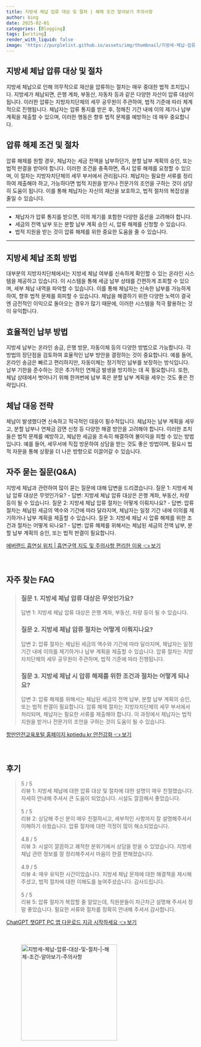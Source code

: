 ```yaml
---
title: 지방세 체납 압류 대상 및 절차 | 해제 조건 알아보기 주의사항
author: bing
date: 2025-02-01
categories: [Blogging]
tags: [writing]
render_with_liquid: false
image: 'https://purplelist.github.io/assets/img/thumbnail/지방세-체납-압류-대상-및-절차-|-해제-조건-알아보기-주의사항.webp'
---
```



<h2 id='지방세 체납 압류 대상 및 절차'>지방세 체납 압류 대상 및 절차</h2>

<p>지방세 체납으로 인해 의무적으로 재산을 압류하는 절차는 매우 중대한 법적 조치입니다. 지방세가 체납되면, 은행 계좌, 부동산, 자동차 등과 같은 다양한 자산이 압류 대상이 됩니다. 이러한 압류는 지방자치단체의 세무 공무원이 주관하여, 법적 기준에 따라 체계적으로 진행됩니다. 체납자는 압류 통지를 받은 후, 정해진 기간 내에 이의 제기나 납부 계획을 제출할 수 있으며, 이러한 행동은 향후 법적 문제를 예방하는 데 매우 중요합니다.</p>

<h2 id='압류 해제 조건 및 절차'>압류 해제 조건 및 절차</h2>

<p>압류 해제를 원할 경우, 체납자는 세금 전액을 납부하던가, 분할 납부 계획의 승인, 또는 법적 판결을 받아야 합니다. 이러한 조건을 충족하면, 즉시 압류 해제를 요청할 수 있으며, 이 절차는 지방자치단체의 세무 부서에서 관리됩니다. 체납자는 필요한 서류를 정리하여 제출해야 하고, 가능하다면 법적 지원을 받거나 전문가의 조언을 구하는 것이 상당히 도움이 됩니다. 이를 통해 체납자는 자신의 재산을 보호하고, 법적 절차의 복잡성을 줄일 수 있습니다.</p>

<hr />

<ul>
    <li>체납자가 압류 통지를 받으면, 이의 제기를 포함한 다양한 옵션을 고려해야 합니다.</li>
    <li>세금의 전액 납부 또는 분할 납부 계획 승인 시, 압류 해제를 신청할 수 있습니다.</li>
    <li>법적 지원을 받는 것이 압류 해제를 위한 중요한 도움을 줄 수 있습니다.</li>
</ul>

<hr />

<h2 id='지방세 체납 조회 방법'>지방세 체납 조회 방법</h2>

<p>대부분의 지방자치단체에서는 지방세 체납 여부를 신속하게 확인할 수 있는 온라인 시스템을 제공하고 있습니다. 이 시스템을 통해 세금 납부 상태를 간편하게 조회할 수 있으며, 세부 체납 내역을 파악할 수 있습니다. 이를 통해 체납자는 신속한 납부를 가능하게 하여, 향후 법적 문제를 회피할 수 있습니다. 체납을 해결하기 위한 다양한 노력이 결국엔 금전적인 이익으로 돌아오는 경우가 많기 때문에, 이러한 시스템을 적극 활용하는 것이 유익합니다.</p>

<h2 id='효율적인 납부 방법'>효율적인 납부 방법</h2>

<p>지방세 납부는 온라인 송금, 은행 방문, 자동이체 등의 다양한 방법으로 가능합니다. 각 방법의 장단점을 검토하여 효율적인 납부 방안을 결정하는 것이 중요합니다. 예를 들어, 온라인 송금은 빠르고 편리하지만, 자동이체는 정기적인 납부를 보장하는 방식입니다. 납부 기한을 준수하는 것은 추가적인 연체금 발생을 방지하는 데 꼭 필요합니다. 또한, 체납 상태에서 벗어나기 위해 한꺼번에 납부 혹은 분할 납부 계획을 세우는 것도 좋은 전략입니다.</p>

<h2 id='체납 대응 전략'>체납 대응 전략</h2>

<p>체납이 발생했다면 신속하고 적극적인 대응이 필수적입니다. 체납자는 납부 계획을 세우고, 분할 납부나 연체금 감면 신청 등 다양한 해결 방안을 고려해야 합니다. 이러한 조치들은 법적 문제를 예방하고, 체납한 세금을 조속히 해결하여 불이익을 피할 수 있는 방법입니다. 예를 들어, 세무서에 직접 방문하여 상담을 받는 것도 좋은 방법이며, 필요시 법적 자문을 통해 상황을 더 나은 방향으로 이끌어갈 수 있습니다.</p>

<h2 id='자주 묻는 질문(Q&A)'>자주 묻는 질문(Q&A)</h2>

<p>지방세 체납과 관련하여 많이 묻는 질문에 대해 답변을 드리겠습니다. 질문 1: 지방세 체납 압류 대상은 무엇인가요? - 답변: 지방세 체납 압류 대상은 은행 계좌, 부동산, 차량 등이 될 수 있습니다. 질문 2: 지방세 체납 압류 절차는 어떻게 이뤄지나요? - 답변: 압류 절차는 체납된 세금의 액수와 기간에 따라 달라지며, 체납자는 일정 기간 내에 이의를 제기하거나 납부 계획을 제출할 수 있습니다. 질문 3: 지방세 체납 시 압류 해제를 위한 조건과 절차는 어떻게 되나요? - 답변: 압류 해제를 위해서는 체납된 세금의 전액 납부, 분할 납부 계획의 승인, 또는 법적 판결이 필요합니다.</p>


<p><a class="click-button" title="에버랜드 흡연실 위치 | 흡연구역 지도 및 주의사항 편리한 이용" href="https://purplelist.github.io/posts/%EC%97%90%EB%B2%84%EB%9E%9C%EB%93%9C-%ED%9D%A1%EC%97%B0%EC%8B%A4-%EC%9C%84%EC%B9%98-%ED%9D%A1%EC%97%B0%EA%B5%AC%EC%97%AD-%EC%A7%80%EB%8F%84-%EB%B0%8F-%EC%A3%BC%EC%9D%98%EC%82%AC%ED%95%AD-%ED%8E%B8%EB%A6%AC%ED%95%9C-%EC%9D%B4%EC%9A%A9/" rel="dofollow">에버랜드 흡연실 위치 | 흡연구역 지도 및 주의사항 편리한 이용 👈 보기</a></p><br>
<h2 id='자주_찾는_FAQ'>자주 찾는 FAQ</h2>
<div itemscope="" itemtype="https://schema.org/FAQPage"> 
<blockquote> 
<div itemscope="" itemprop="mainEntity" itemtype="https://schema.org/Question"> 
<h3 itemprop="name">질문 1. 지방세 체납 압류 대상은 무엇인가요?</h3> 
<div itemscope="" itemprop="acceptedAnswer" itemtype="https://schema.org/Answer"> 
<span itemprop="text"> 
<p>답변 1: 지방세 체납 압류 대상은 은행 계좌, 부동산, 차량 등이 될 수 있습니다.</p> 
</span> 
</div> 
</div> 

<div itemscope="" itemprop="mainEntity" itemtype="https://schema.org/Question"> 
<h3 itemprop="name">질문 2. 지방세 체납 압류 절차는 어떻게 이뤄지나요?</h3> 
<div itemscope="" itemprop="acceptedAnswer" itemtype="https://schema.org/Answer"> 
<span itemprop="text"> 
<p>답변 2: 압류 절차는 체납된 세금의 액수와 기간에 따라 달라지며, 체납자는 일정 기간 내에 이의를 제기하거나 납부 계획을 제출할 수 있습니다. 압류 절차는 지방자치단체의 세무 공무원이 주관하며, 법적 기준에 따라 진행됩니다.</p> 
</span> 
</div> 
</div> 

<div itemscope="" itemprop="mainEntity" itemtype="https://schema.org/Question"> 
<h3 itemprop="name">질문 3. 지방세 체납 시 압류 해제를 위한 조건과 절차는 어떻게 되나요?</h3> 
<div itemscope="" itemprop="acceptedAnswer" itemtype="https://schema.org/Answer"> 
<span itemprop="text"> 
<p>답변 3: 압류 해제를 위해서는 체납된 세금의 전액 납부, 분할 납부 계획의 승인, 또는 법적 판결이 필요합니다. 압류 해제 절차는 지방자치단체의 세무 부서에서 처리되며, 체납자는 필요한 서류를 제출해야 합니다. 이 과정에서 체납자는 법적 지원을 받거나 전문가의 조언을 구하는 것이 도움이 될 수 있습니다.</p> 
</span> 
</div> 
</div> 
</blockquote> 
</div>
<p><a class="click-button" title="항만안전교육포털 홈페이지 kptiedu.kr 안전강화" href="https://purplelist.github.io/posts/%ED%95%AD%EB%A7%8C%EC%95%88%EC%A0%84%EA%B5%90%EC%9C%A1%ED%8F%AC%ED%84%B8-%ED%99%88%ED%8E%98%EC%9D%B4%EC%A7%80-kptiedu.kr-%EC%95%88%EC%A0%84%EA%B0%95%ED%99%94/" rel="dofollow">항만안전교육포털 홈페이지 kptiedu.kr 안전강화 👈 보기</a></p><br>
<h2 id='후기'>후기</h2>
<div itemscope itemtype="https://schema.org/Product">
  <blockquote>
  <div itemprop="review" itemscope itemtype="https://schema.org/Review">
      <div itemprop="reviewRating" itemscope itemtype="https://schema.org/Rating"> <span itemprop="ratingValue">5</span> / <span itemprop="bestRating">5</span> </div>
      <span itemprop="reviewBody">리뷰 1: 지방세 체납에 대한 압류 대상 및 절차에 대한 설명이 매우 친절했습니다. 자세히 안내해 주셔서 큰 도움이 되었습니다. 시설도 깔끔해서 좋았습니다.</span>
  </div>
  <br>
  <div itemprop="review" itemscope itemtype="https://schema.org/Review">
      <div itemprop="reviewRating" itemscope itemtype="https://schema.org/Rating"> <span itemprop="ratingValue">5</span> / <span itemprop="bestRating">5</span> </div>
      <span itemprop="reviewBody">리뷰 2: 상담해 주신 분이 매우 친절하시고, 세부적인 사항까지 잘 설명해주셔서 이해하기 쉬웠습니다. 압류 절차에 대한 걱정이 많이 해소되었습니다.</span>
  </div>
  <br>
  <div itemprop="review" itemscope itemtype="https://schema.org/Review">
      <div itemprop="reviewRating" itemscope itemtype="https://schema.org/Rating"> <span itemprop="ratingValue">4.8</span> / <span itemprop="bestRating">5</span> </div>
      <span itemprop="reviewBody">리뷰 3: 시설이 깔끔하고 쾌적한 분위기에서 상담을 받을 수 있었습니다. 지방세 체납 관련 정보를 잘 정리해주셔서 마음이 한결 편해졌습니다.</span>
  </div>
  <br>
  <div itemprop="review" itemscope itemtype="https://schema.org/Review">
      <div itemprop="reviewRating" itemscope itemtype="https://schema.org/Rating"> <span itemprop="ratingValue">4.9</span> / <span itemprop="bestRating">5</span> </div>
      <span itemprop="reviewBody">리뷰 4: 매우 유익한 시간이었습니다. 지방세 체납 문제에 대한 해결책을 제시해 주셨고, 법적 절차에 대한 이해도를 높여주셨습니다. 감사드립니다.</span>
  </div>
  <br>
  <div itemprop="review" itemscope itemtype="https://schema.org/Review">
      <div itemprop="reviewRating" itemscope itemtype="https://schema.org/Rating"> <span itemprop="ratingValue">5</span> / <span itemprop="bestRating">5</span> </div>
      <span itemprop="reviewBody">리뷰 5: 압류 절차가 복잡할 줄 알았는데, 직원분들이 차근차근 설명해 주셔서 정말 좋았습니다. 필요한 서류와 절차를 정확히 안내해 주셔서 감사합니다.</span>
  </div>
  </blockquote>
</div>
<p><a class="click-button" title="ChatGPT 챗GPT PC 앱 다운로드 지금 시작하세요" href="https://purplelist.github.io/posts/ChatGPT-%EC%B1%97GPT-PC-%EC%95%B1-%EB%8B%A4%EC%9A%B4%EB%A1%9C%EB%93%9C-%EC%A7%80%EA%B8%88-%EC%8B%9C%EC%9E%91%ED%95%98%EC%84%B8%EC%9A%94/" rel="dofollow">ChatGPT 챗GPT PC 앱 다운로드 지금 시작하세요 👈 보기</a></p><br>
<figure class="image"><img src="https://purplelist.github.io/assets/img/thumbnail/지방세-체납-압류-대상-및-절차-|-해제-조건-알아보기-주의사항.webp" alt="지방세-체납-압류-대상-및-절차-|-해제-조건-알아보기-주의사항" width="256" height="256"></figure>